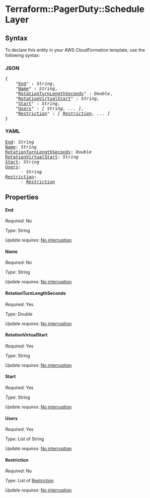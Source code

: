 # Terraform::PagerDuty::Schedule Layer

## Syntax

To declare this entity in your AWS CloudFormation template, use the following syntax:

### JSON

<pre>
{
    "<a href="#end" title="End">End</a>" : <i>String</i>,
    "<a href="#name" title="Name">Name</a>" : <i>String</i>,
    "<a href="#rotationturnlengthseconds" title="RotationTurnLengthSeconds">RotationTurnLengthSeconds</a>" : <i>Double</i>,
    "<a href="#rotationvirtualstart" title="RotationVirtualStart">RotationVirtualStart</a>" : <i>String</i>,
    "<a href="#start" title="Start">Start</a>" : <i>String</i>,
    "<a href="#users" title="Users">Users</a>" : <i>[ String, ... ]</i>,
    "<a href="#restriction" title="Restriction">Restriction</a>" : <i>[ <a href="layer-restriction.md">Restriction</a>, ... ]</i>
}
</pre>

### YAML

<pre>
<a href="#end" title="End">End</a>: <i>String</i>
<a href="#name" title="Name">Name</a>: <i>String</i>
<a href="#rotationturnlengthseconds" title="RotationTurnLengthSeconds">RotationTurnLengthSeconds</a>: <i>Double</i>
<a href="#rotationvirtualstart" title="RotationVirtualStart">RotationVirtualStart</a>: <i>String</i>
<a href="#start" title="Start">Start</a>: <i>String</i>
<a href="#users" title="Users">Users</a>: <i>
      - String</i>
<a href="#restriction" title="Restriction">Restriction</a>: <i>
      - <a href="layer-restriction.md">Restriction</a></i>
</pre>

## Properties

#### End

_Required_: No

_Type_: String

_Update requires_: [No interruption](https://docs.aws.amazon.com/AWSCloudFormation/latest/UserGuide/using-cfn-updating-stacks-update-behaviors.html#update-no-interrupt)

#### Name

_Required_: No

_Type_: String

_Update requires_: [No interruption](https://docs.aws.amazon.com/AWSCloudFormation/latest/UserGuide/using-cfn-updating-stacks-update-behaviors.html#update-no-interrupt)

#### RotationTurnLengthSeconds

_Required_: Yes

_Type_: Double

_Update requires_: [No interruption](https://docs.aws.amazon.com/AWSCloudFormation/latest/UserGuide/using-cfn-updating-stacks-update-behaviors.html#update-no-interrupt)

#### RotationVirtualStart

_Required_: Yes

_Type_: String

_Update requires_: [No interruption](https://docs.aws.amazon.com/AWSCloudFormation/latest/UserGuide/using-cfn-updating-stacks-update-behaviors.html#update-no-interrupt)

#### Start

_Required_: Yes

_Type_: String

_Update requires_: [No interruption](https://docs.aws.amazon.com/AWSCloudFormation/latest/UserGuide/using-cfn-updating-stacks-update-behaviors.html#update-no-interrupt)

#### Users

_Required_: Yes

_Type_: List of String

_Update requires_: [No interruption](https://docs.aws.amazon.com/AWSCloudFormation/latest/UserGuide/using-cfn-updating-stacks-update-behaviors.html#update-no-interrupt)

#### Restriction

_Required_: No

_Type_: List of <a href="layer-restriction.md">Restriction</a>

_Update requires_: [No interruption](https://docs.aws.amazon.com/AWSCloudFormation/latest/UserGuide/using-cfn-updating-stacks-update-behaviors.html#update-no-interrupt)

